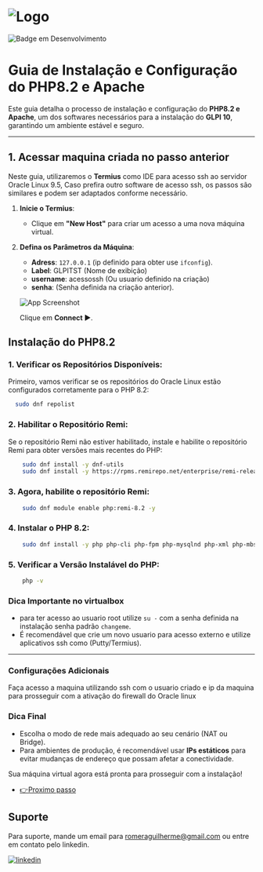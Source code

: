 # ![Logo](https://i.ibb.co/hM1bC3X/2.png)  
![Badge em Desenvolvimento](http://img.shields.io/static/v1?label=STATUS&message=EM%20DESENVOLVIMENTO&color=GREEN&style=for-the-badge)

# Guia de Instalação e Configuração do PHP8.2 e Apache 

Este guia detalha o processo de instalação e configuração do **PHP8.2 e Apache**, um dos softwares necessários para a instalação do **GLPI 10**, garantindo um ambiente estável e seguro.  

---

## 1. Acessar maquina criada no passo anterior 

Neste guia, utilizaremos o **Termius** como IDE para acesso ssh ao servidor Oracle Linux 9.5, Caso prefira outro software de acesso ssh, os passos são similares e podem ser adaptados conforme necessário.  

1. **Inicie o Termius**:  
   - Clique em **"New Host"** para criar um acesso a uma nova máquina virtual.  

  

2. **Defina os Parâmetros da Máquina**:  

   - **Adress**: `127.0.0.1` (ip definido para obter use `ifconfig`).  
   - **Label**: GLPITST (Nome de exibição)  
   - **username**: acessossh (Ou usuario definido na criação)  
   - **senha**: (Senha definida na criação anterior). 

   ![App Screenshot](https://i.ibb.co/Pw08007/Screenshot-2.jpg) 

   Clique em **Connect ▶**.

## **Instalação do PHP8.2**  

### 1. **Verificar os Repositórios Disponíveis:**

Primeiro, vamos verificar se os repositórios do Oracle Linux estão configurados corretamente para o PHP 8.2:

```bash
  sudo dnf repolist
```

### 2. **Habilitar o Repositório Remi:**

Se o repositório Remi não estiver habilitado, instale e habilite o repositório Remi para obter versões mais recentes do PHP:

```bash
    sudo dnf install -y dnf-utils
    sudo dnf install -y https://rpms.remirepo.net/enterprise/remi-release-9.rpm
```

### 3. **Agora, habilite o repositório Remi:**

```bash
    sudo dnf module enable php:remi-8.2 -y
```

### 4. **Instalar o PHP 8.2:**

```bash
    sudo dnf install -y php php-cli php-fpm php-mysqlnd php-xml php-mbstring php-json php-common php-gd php-imap php-curl php-zip php-soap php-intl php-opcache php-ldap php-imagick php-bcmath
```

### 5. **Verificar a Versão Instalável do PHP:**

```bash
    php -v
```


### **Dica Importante no virtualbox**  
- para ter acesso ao usuario root utilize `su -` com a senha definida na instalação senha padrão `changeme`.  
- É recomendável que crie um novo usuario para acesso externo e utilize aplicativos ssh como (Putty/Termius).


---

###  **Configurações Adicionais**

Faça acesso a maquina utilizando ssh com o usuario criado e ip da maquina para prosseguir com a ativação do firewall do Oracle linux


### **Dica Final**  
- Escolha o modo de rede mais adequado ao seu cenário (NAT ou Bridge).  
- Para ambientes de produção, é recomendável usar **IPs estáticos** para evitar mudanças de endereço que possam afetar a conectividade.  

Sua máquina virtual agora está pronta para prosseguir com a instalação!

 - [👉Proximo passo](https://github.com/RomeraSCR/GLPI10_NA_PRATICA/blob/main/PASSO3-APACHE-PHP.md)


## Suporte

Para suporte, mande um email para romeraguilherme@gmail.com ou entre em contato pelo linkedin.


[![linkedin](https://img.shields.io/badge/linkedin-0A66C2?style=for-the-badge&logo=linkedin&logoColor=white)](https://www.linkedin.com/in/guilherme-romera-569801267/)
